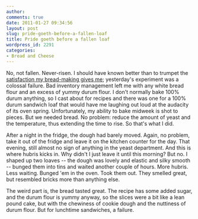 ```yaml
---
author:
comments: true
date: 2011-01-27 09:34:56
layout: post
slug: pride-goeth-before-a-fallen-loaf
title: Pride goeth before a fallen loaf
wordpress_id: 2291
categories:
- Bread and Cheese
---
```


No, not fallen. Never-risen. I should have known better than to trumpet the [satisfaction my bread-making gives me](http://jeremycherfas.net/2011/01/23/on-food-and-writing/); yesterday's experiment was a colossal failure. Bad inventory management left me with any white bread flour and an excess of yummy durum flour. I don't normally bake 100% durum anything, so I cast about for recipes and there was one for a 100% durum sandwich loaf that would have me laughing out loud at the audacity of its oven spring. Unfortunately, my ability to bake midweek is shot to pieces. But we needed bread. No problem: reduce the amount of yeast and the temperature, thus extending the time to rise. So that's what I did.

After a night in the fridge, the dough had barely moved. Again, no problem, take it out of the fridge and leave it on the kitchen counter for the day. That evening, still almost no sign of anything in the yeast department. And this is where hubris kicks in. Why didn't I just leave it until this morning? But no. I shaped up two loaves -- the dough was lovely and elastic and silky smooth -- bunged them into tins and waited another couple of hours. More hubris. Less waiting. Bunged 'em in the oven. Took them out. They smelled great, but resembled bricks more than anything else.

The weird part is, the bread tasted great. The recipe has some added sugar, and the durum flour is yummy anyway, so the slices were a bit like a lean pound cake, but with the  chewiness of cookie dough and the nuttiness of durum flour. But for lunchtime sandwiches, a failure.
